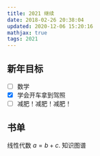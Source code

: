 ```yaml
---
title: 2021 继续
date: 2018-02-26 20:38:04
updated: 2020-12-06 15:20:16 
mathjax: true
tags: 2021
---
```

## 新年目标
 - [ ] 数学
 - [x] 学会开车拿到驾照
 - [ ] 减肥！减肥！减肥！

## 书单
线性代数 $a = b + c$.
知识图谱
